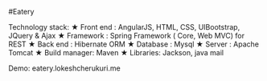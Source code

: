#Eatery

Technology stack:
★ Front end : AngularJS, HTML, CSS, UIBootstrap, JQuery & Ajax
★ Framework : Spring Framework ( Core, Web MVC) for REST
★ Back end : Hibernate ORM
★ Database : Mysql
★ Server : Apache Tomcat
★ Build manager: Maven
★ Libraries: Jackson, java mail


Demo: eatery.lokeshcherukuri.me
